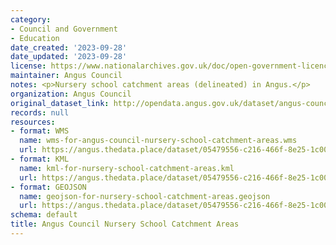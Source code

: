 ```yaml
---
category:
- Council and Government
- Education
date_created: '2023-09-28'
date_updated: '2023-09-28'
license: https://www.nationalarchives.gov.uk/doc/open-government-licence/version/3/
maintainer: Angus Council
notes: <p>Nursery school catchment areas (delineated) in Angus.</p>
organization: Angus Council
original_dataset_link: http://opendata.angus.gov.uk/dataset/angus-council-nursery-school-catchment-areas
records: null
resources:
- format: WMS
  name: wms-for-angus-council-nursery-school-catchment-areas.wms
  url: https://angus.thedata.place/dataset/05479556-c216-466f-8e25-1c00963de55d/resource/7efaa26b-42c0-452d-a83c-2e43ed2c476d/download/wms-for-angus-council-nursery-school-catchment-areas.wms
- format: KML
  name: kml-for-nursery-school-catchment-areas.kml
  url: https://angus.thedata.place/dataset/05479556-c216-466f-8e25-1c00963de55d/resource/27bccaa4-1727-41d3-9e4e-100ce3e4c37a/download/kml-for-nursery-school-catchment-areas.kml
- format: GEOJSON
  name: geojson-for-nursery-school-catchment-areas.geojson
  url: https://angus.thedata.place/dataset/05479556-c216-466f-8e25-1c00963de55d/resource/8e7ff39a-b215-49af-8302-1f283cc96d27/download/geojson-for-nursery-school-catchment-areas.geojson
schema: default
title: Angus Council Nursery School Catchment Areas
---
```

